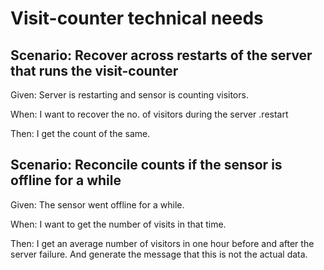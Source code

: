 # Visit-counter technical needs

## Scenario: Recover across restarts of the server that runs the visit-counter

  Given: Server is restarting and sensor is counting visitors.

  When: I want to recover the no. of visitors during the server .restart

  Then: I get the count of the same.


## Scenario: Reconcile counts if the sensor is offline for a while

  Given: The sensor went offline for a while.

  When: I want to get the number of visits in that time.

  Then: I get an average number of visitors in one hour before and after the server failure. And generate the message that this is not the actual data.

